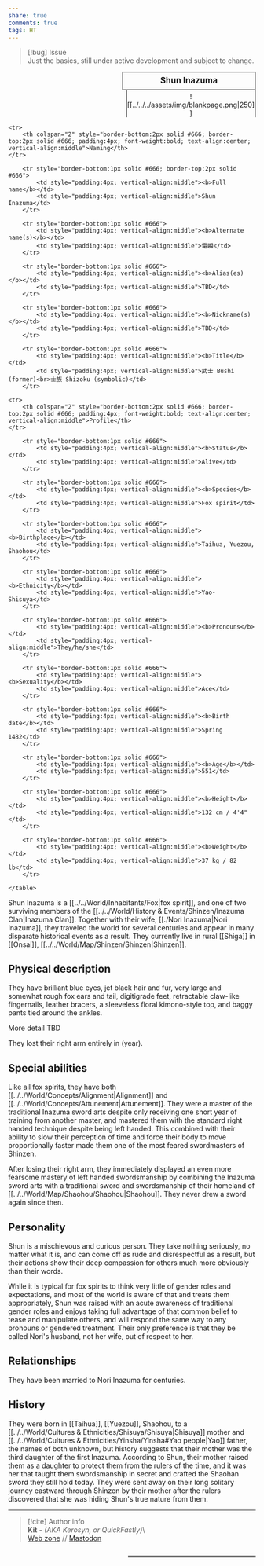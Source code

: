 ```yaml
---  
share: true  
comments: true  
tags: HT  
---  
```

> [!bug] Issue  
> Just the basics, still under active development and subject to change.  
  
<div>  
  <span style="float:right; width:260px; margin-left:14px; border:2px solid #666; line-height:1.5; font-size:larger; font-weight:bold; text-align:center; padding:4px">Shun Inazuma</span>  
  </div>  
  
  <span style="float:right; clear:right; width:260px; margin-left:14px; border-left:2px solid #666; border-right:2px solid #666; border-collapse:collapse; text-align:center; padding-top:4px">![[../../../assets/img/blankpage.png|250]]</span>  
  
  <div class="" style="float:right; clear:right">  
    <table class="" style="float:right; clear:right; width:260px; margin-left:14px; margin-bottom:7px; border:2px solid #666; border-collapse:collapse; line-height:1.5; font-size:small">  
    
	<tr>  
		<th colspan="2" style="border-bottom:2px solid #666; border-top:2px solid #666; padding:4px; font-weight:bold; text-align:center; vertical-align:middle">Naming</th>  
	</tr>  
			  
		<tr style="border-bottom:1px solid #666; border-top:2px solid #666">  
			<td style="padding:4px; vertical-align:middle"><b>Full name</b></td>  
			<td style="padding:4px; vertical-align:middle">Shun Inazuma</td>  
		</tr>  
		  
		<tr style="border-bottom:1px solid #666">  
			<td style="padding:4px; vertical-align:middle"><b>Alternate name(s)</b></td>  
			<td style="padding:4px; vertical-align:middle">電瞬</td>  
		</tr>  
	  
		<tr style="border-bottom:1px solid #666">  
			<td style="padding:4px; vertical-align:middle"><b>Alias(es)</b></td>  
			<td style="padding:4px; vertical-align:middle">TBD</td>  
		</tr>  
	  
		<tr style="border-bottom:1px solid #666">  
			<td style="padding:4px; vertical-align:middle"><b>Nickname(s)</b></td>  
			<td style="padding:4px; vertical-align:middle">TBD</td>  
		</tr>  
	  
		<tr style="border-bottom:1px solid #666">  
			<td style="padding:4px; vertical-align:middle"><b>Title</b></td>  
			<td style="padding:4px; vertical-align:middle">武士 Bushi (former)<br>士族 Shizoku (symbolic)</td>  
		</tr>  
	  
	<tr>  
		<th colspan="2" style="border-bottom:2px solid #666; border-top:2px solid #666; padding:4px; font-weight:bold; text-align:center; vertical-align:middle">Profile</th>  
	</tr>  
		  
		<tr style="border-bottom:1px solid #666">  
			<td style="padding:4px; vertical-align:middle"><b>Status</b></td>  
			<td style="padding:4px; vertical-align:middle">Alive</td>  
		</tr>  
	  
		<tr style="border-bottom:1px solid #666">  
			<td style="padding:4px; vertical-align:middle"><b>Species</b></td>  
			<td style="padding:4px; vertical-align:middle">Fox spirit</td>  
		</tr>  
	  
		<tr style="border-bottom:1px solid #666">  
			<td style="padding:4px; vertical-align:middle"><b>Birthplace</b></td>  
			<td style="padding:4px; vertical-align:middle">Taihua, Yuezou, Shaohou</td>  
		</tr>  
	  
		<tr style="border-bottom:1px solid #666">  
			<td style="padding:4px; vertical-align:middle"><b>Ethnicity</b></td>  
			<td style="padding:4px; vertical-align:middle">Yao-Shisuya</td>  
		</tr>  
	  
		<tr style="border-bottom:1px solid #666">  
			<td style="padding:4px; vertical-align:middle"><b>Pronouns</b></td>  
			<td style="padding:4px; vertical-align:middle">They/he/she</td>  
		</tr>  
	  
		<tr style="border-bottom:1px solid #666">  
			<td style="padding:4px; vertical-align:middle"><b>Sexuality</b></td>  
			<td style="padding:4px; vertical-align:middle">Ace</td>  
		</tr>  
	  
		<tr style="border-bottom:1px solid #666">  
			<td style="padding:4px; vertical-align:middle"><b>Birth date</b></td>  
			<td style="padding:4px; vertical-align:middle">Spring 1482</td>  
		</tr>  
	  
		<tr style="border-bottom:1px solid #666">  
			<td style="padding:4px; vertical-align:middle"><b>Age</b></td>  
			<td style="padding:4px; vertical-align:middle">551</td>  
		</tr>  
	  
		<tr style="border-bottom:1px solid #666">  
			<td style="padding:4px; vertical-align:middle"><b>Height</b></td>  
			<td style="padding:4px; vertical-align:middle">132 cm / 4'4"</td>  
		</tr>  
	  
		<tr style="border-bottom:1px solid #666">  
			<td style="padding:4px; vertical-align:middle"><b>Weight</b></td>  
			<td style="padding:4px; vertical-align:middle">37 kg / 82 lb</td>  
		</tr>  
	  
    </table>  
  </div>  
  
Shun Inazuma is a [[../../World/Inhabitants/Fox|fox spirit]], and one of two surviving members of the [[../../World/History & Events/Shinzen/Inazuma Clan|Inazuma Clan]]. Together with their wife, [[./Nori Inazuma|Nori Inazuma]], they traveled the world for several centuries and appear in many disparate historical events as a result. They currently live in rural [[Shiga]] in [[Onsai]], [[../../World/Map/Shinzen/Shinzen|Shinzen]].  
  
## Physical description  
  
They have brilliant blue eyes, jet black hair and fur, very large and somewhat rough fox ears and tail, digitigrade feet, retractable claw-like fingernails, leather bracers, a sleeveless floral kimono-style top, and baggy pants tied around the ankles.  
  
More detail TBD  
  
They lost their right arm entirely in (year).  
  
## Special abilities  
  
Like all fox spirits, they have both [[../../World/Concepts/Alignment|Alignment]] and [[../../World/Concepts/Attunement|Attunement]]. They were a master of the traditional Inazuma sword arts despite only receiving one short year of training from another master, and mastered them with the standard right handed technique despite being left handed. This combined with their ability to slow their perception of time and force their body to move proportionally faster made them one of the most feared swordmasters of Shinzen.  
  
After losing their right arm, they immediately displayed an even more fearsome mastery of left handed swordsmanship by combining the Inazuma sword arts with a traditional sword and swordsmanship of their homeland of [[../../World/Map/Shaohou/Shaohou|Shaohou]]. They never drew a sword again since then.  
  
## Personality  
  
Shun is a mischievous and curious person. They take nothing seriously, no matter what it is, and can come off as rude and disrespectful as a result, but their actions show their deep compassion for others much more obviously than their words.  
  
While it is typical for fox spirits to think very little of gender roles and expectations, and most of the world is aware of that and treats them appropriately, Shun was raised with an acute awareness of traditional gender roles and enjoys taking full advantage of that common belief to tease and manipulate others, and will respond the same way to any pronouns or gendered treatment. Their only preference is that they be called Nori's husband, not her wife, out of respect to her.  
  
## Relationships  
  
They have been married to Nori Inazuma for centuries.  
  
## History  
  
They were born in [[Taihua]], [[Yuezou]], Shaohou, to a [[../../World/Cultures & Ethnicities/Shisuya/Shisuya|Shisuya]] mother and [[../../World/Cultures & Ethnicities/Yinsha/Yinsha#Yao people|Yao]] father, the names of both unknown, but history suggests that their mother was the third daughter of the first Inazuma. According to Shun, their mother raised them as a daughter to protect them from the rulers of the time, and it was her that taught them swordsmanship in secret and crafted the Shaohan sword they still hold today. They were sent away on their long solitary journey eastward through Shinzen by their mother after the rulers discovered that she was hiding Shun's true nature from them.  
  
-----  
> [!cite] Author info  
> **Kit** - *(AKA Kerosyn, or QuickFastly)*\  
> [Web zone](https://kitabe.link) // [Mastodon](https://social.tripulse.net/@kit)